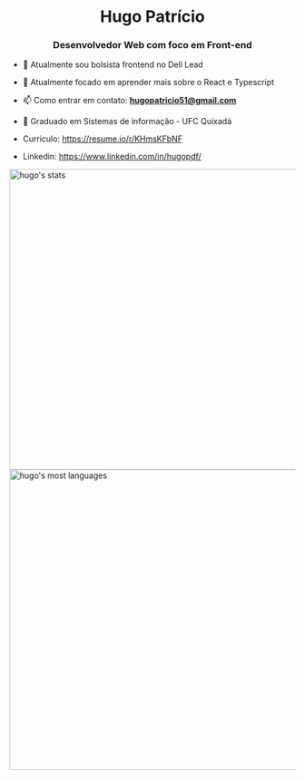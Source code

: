 <h1 align="center"> Hugo Patrício </h1>
<h3 align="center">Desenvolvedor Web com foco em Front-end</h3>

- 🔭 Atualmente sou bolsista frontend no Dell Lead

- 🌱 Atualmente focado em aprender mais sobre o React e Typescript

- 📫 Como entrar em contato: **hugopatricio51@gmail.com**

- 🔭 Graduado em Sistemas de informação - UFC Quixadá

- Curriculo: https://resume.io/r/KHmsKFbNF

- Linkedin: https://www.linkedin.com/in/hugopdf/

<p align="left">
<img width="530em" src="https://github-readme-stats.vercel.app/api?username=HugoPDF5&show_icons=true&theme=vision-friendly-dark" alt="hugo's stats"/>
<img width="530em" src="https://github-readme-stats.vercel.app/api/top-langs/?username=HugoPDF5&layout=compact&theme=vision-friendly-dark" alt="hugo's most languages"/>
</p>
